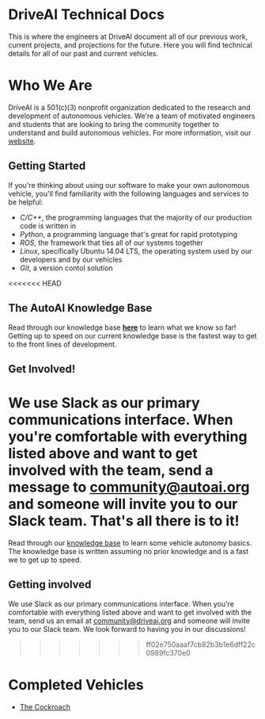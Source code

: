 # DriveAI Technical Docs
This is where the engineers at DriveAI document all of our previous work, current projects, and projections for the future. Here you will find technical details for all of our past and current vehicles.

# Who We Are
DriveAI is a 501(c)(3) nonprofit organization dedicated to the research and development of autonomous vehicles. We're a team of motivated engineers and students that are looking to bring the community together to understand and build autonomous vehicles. For more information, visit our [website](http://driveai.org/).

## Getting Started
If you're thinking about using our software to make your own autonomous vehicle, you'll find familiarity with the following languages and services to be helpful:

- *C/C++*, the programming languages that the majority of our production code is written in
- *Python*, a programming language that's great for rapid prototyping
- *ROS*, the framework that ties all of our systems together
- *Linux*, specifically Ubuntu 14.04 LTS, the operating system used by our developers and by our vehicles
- *Git*, a version contol solution

<<<<<<< HEAD
## The AutoAI Knowledge Base
Read through our knowledge base [**here**](/knowledge) to learn what we know so far! Getting up to speed on our current knowledge base is the fastest way to get to the front lines of development.

## Get Involved!
We use Slack as our primary communications interface. When you're comfortable with everything listed above and want to get involved with the team, send a message to [community@autoai.org](mailto:community@autoai.org) and someone will invite you to our Slack team. That's all there is to it!
=======
Read through our [knowledge base](/knowledge) to learn some vehicle autonomy basics. The knowledge base is written assuming no prior knowledge and is a fast we to get up to speed.

## Getting involved
We use Slack as our primary communications interface. When you're comfortable with everything listed above and want to get involved with the team, send us an email at [community@driveai.org](mailto:community@driveai.org) and someone will invite you to our Slack team. We look forward to having you in our discussions!
>>>>>>> ff02e750aaaf7cb82b3b1e6dff22c0989fc370e0

# Completed Vehicles
- [The Cockroach](/cockroach)
